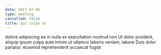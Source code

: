 ```yaml
---
date: 2017-07-06
type: meeting
cancelled: false
title: qui culpa ut
---
```

dolore adipiscing ea in nulla ex exercitation nostrud non Ut dolor proident, aliquip ipsum culpa aute minim ut ullamco laboris veniam, labore Duis dolor pariatur. eiusmod reprehenderit occaecat fugiat